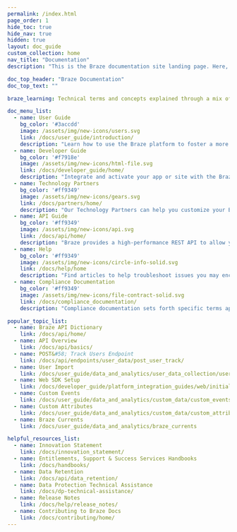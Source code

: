 ```yaml
---
permalink: /index.html
page_order: 1
hide_toc: true
hide_nav: true
hidden: true
layout: doc_guide
custom_collection: home
nav_title: "Documentation"
description: "This is the Braze documentation site landing page. Here, you can find links to the user guide, developer guide, API guide, technology partners documentation, and help articles. You can also find quick links to helpful links and popular articles."

doc_top_header: "Braze Documentation"
doc_top_text: ""

braze_learning: Technical terms and concepts explained through a mix of videos, lessons, and interactive exercises.

doc_menu_list:
  - name: User Guide
    bg_color: '#3accdd'
    image: /assets/img/new-icons/users.svg
    link: /docs/user_guide/introduction/
    description: "Learn how to use the Braze platform to foster a more impactful customer experience."
  - name: Developer Guide
    bg_color: '#f7918e'
    image: /assets/img/new-icons/html-file.svg
    link: /docs/developer_guide/home/
    description: "Integrate and activate your app or site with the Braze SDK."
  - name: Technology Partners
    bg_color: '#ff9349'
    image: /assets/img/new-icons/gears.svg
    link: /docs/partners/home/
    description: "Our Technology Partners can help you customize your Braze experience and customer relationships."
  - name: API Guide
    bg_color: '#ff9349'
    image: /assets/img/new-icons/api.svg
    link: /docs/api/home/
    description: "Braze provides a high-performance REST API to allow you to track users, send messages, export data, and more."
  - name: Help
    bg_color: '#ff9349'
    image: /assets/img/new-icons/circle-info-solid.svg
    link: /docs/help/home
    description: "Find articles to help troubleshoot issues you may encounter and learn more about best practices to communicate with your users."
  - name: Compliance Documentation
    bg_color: '#ff9349'
    image: /assets/img/new-icons/file-contract-solid.svg
    link: /docs/compliance_documentation/
    description: "Compliance documentation sets forth specific terms applicable to your purchased product, channel, feature, functionality, or service."

popular_topic_list:
  - name: Braze API Dictionary
    link: /docs/api/home/
  - name: API Overview
    link: /docs/api/basics/
  - name: POST&#58; Track Users Endpoint
    link: /docs/api/endpoints/user_data/post_user_track/
  - name: User Import
    link: /docs/user_guide/data_and_analytics/user_data_collection/user_import/
  - name: Web SDK Setup
    link: /docs/developer_guide/platform_integration_guides/web/initial_sdk_setup/
  - name: Custom Events
    link: /docs/user_guide/data_and_analytics/custom_data/custom_events/
  - name: Custom Attributes
    link: /docs/user_guide/data_and_analytics/custom_data/custom_attributes/
  - name: Braze Currents
    link: /docs/user_guide/data_and_analytics/braze_currents

helpful_resources_list:
  - name: Innovation Statement
    link: /docs/innovation_statement/
  - name: Entitlements, Support & Success Services Handbooks
    link: /docs/handbooks/
  - name: Data Retention
    link: /docs/api/data_retention/
  - name: Data Protection Technical Assistance
    link: /docs/dp-technical-assistance/
  - name: Release Notes
    link: /docs/help/release_notes/
  - name: Contributing to Braze Docs
    link: /docs/contributing/home/
---
```

